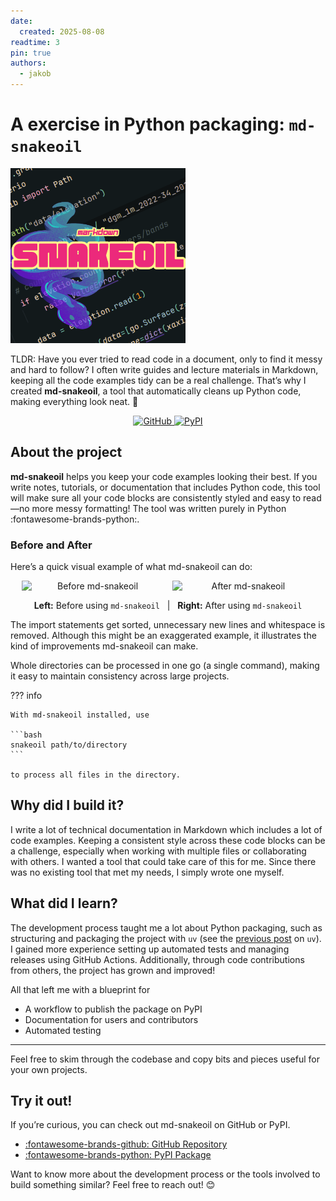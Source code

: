 ```yaml
---
date:
  created: 2025-08-08
readtime: 3
pin: true
authors:
  - jakob
---
```


# A exercise in Python packaging: `md-snakeoil`

<img src="https://github.com/JakobKlotz/md-snakeoil/blob/main/.assets/md-snakeoil.png?raw=true" alt="md-snakeoil-logo" width="280"/>

TLDR: Have you ever tried to read code in a document, only to find it messy and hard to follow? I often write guides and lecture materials in Markdown, keeping all the code examples tidy can be a real challenge. That’s why I created **md-snakeoil**, a tool that automatically cleans up Python code, making everything look neat. 🌟

<p align="center">
  <a href="https://github.com/JakobKlotz/md-snakeoil" target="_blank">
    <img src="https://img.shields.io/badge/GitHub-md--snakeoil-181717?logo=github&style=for-the-badge" alt="GitHub">
  </a>
  <a href="https://pypi.org/project/md-snakeoil/" target="_blank">
    <img src="https://img.shields.io/pypi/v/md-snakeoil?color=blue&label=PyPI&logo=pypi&style=for-the-badge" alt="PyPI">
  </a>
</p>

<!-- more -->

## About the project

**md-snakeoil** helps you keep your code examples looking their best. If you 
write notes, tutorials, or documentation that includes Python code, this tool 
will make sure all your code blocks are consistently styled and easy to read—no
more messy formatting! The tool was written purely in Python 
:fontawesome-brands-python:. 

### Before and After

Here’s a quick visual example of what md-snakeoil can do:
<p align="center">
  <img src="/assets/blog/md-snakeoil-before.png" alt="Before md-snakeoil" width="45%" style="display:inline-block; margin-right:2%;">
  <img src="/assets/blog/md-snakeoil-after.png" alt="After md-snakeoil" width="45%" style="display:inline-block;">
</p>

<p align="center">
  <b>Left:</b> Before using <code>md-snakeoil</code> &nbsp; | &nbsp; <b>Right:</b> After using <code>md-snakeoil</code>
</p>

The import statements get sorted, unnecessary new lines and whitespace is 
removed. Although this might be an exaggerated example, it illustrates the kind
of improvements md-snakeoil can make.

Whole directories can be processed in one go (a single command), making it easy
to maintain consistency across large projects.

??? info

    With md-snakeoil installed, use

    ```bash
    snakeoil path/to/directory
    ```

    to process all files in the directory.


## Why did I build it?

I write a lot of technical documentation in Markdown which includes a lot of 
code examples. Keeping a consistent style across these code blocks can be a
challenge, especially when working with multiple files or collaborating with
others. I wanted a tool that could take care of this for me. Since there was
no existing tool that met my needs, I simply wrote one myself.

## What did I learn?

The development process taught me a lot about Python packaging, such as 
structuring and packaging the project with `uv` 
(see the [previous post](./uv.md) on `uv`). I gained more experience setting 
up automated tests and managing releases using GitHub Actions. Additionally, 
through code contributions from others, the project has grown and improved!

All that left me with a blueprint for

- A workflow to publish the package on PyPI
- Documentation for users and contributors
- Automated testing

---

Feel free to skim through the codebase and copy bits and pieces useful for 
your own projects.

## Try it out!

If you’re curious, you can check out md-snakeoil on GitHub or PyPI.

- [:fontawesome-brands-github: GitHub Repository](https://github.com/JakobKlotz/md-snakeoil)
- [:fontawesome-brands-python: PyPI Package](https://pypi.org/project/md-snakeoil/)

Want to know more about the development process or the tools involved to build
something similar? Feel free to reach out! 😊
